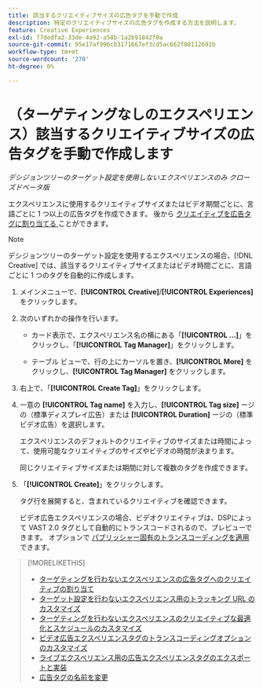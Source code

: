 ```yaml
---
title: 該当するクリエイティブサイズの広告タグを手動で作成
description: 特定のクリエイティブサイズの広告タグを作成する方法を説明します。
feature: Creative Experiences
exl-id: 77dedfa2-33de-4a92-a58b-1a2b91842f0a
source-git-commit: 95e17af996cb3171667ef3cd5ac662f08112691b
workflow-type: tm+mt
source-wordcount: '270'
ht-degree: 0%

---
```


# （ターゲティングなしのエクスペリエンス）該当するクリエイティブサイズの広告タグを手動で作成します

*デシジョンツリーのターゲット設定を使用しないエクスペリエンスのみ*
*クローズドベータ版*

エクスペリエンスに使用するクリエイティブサイズまたはビデオ期間ごとに、言語ごとに 1 つ以上の広告タグを作成できます。 後から [ クリエイティブを広告タグに割り当てる ](experience-tag-assign-creatives.md) ことができます。

>[!NOTE]
>
>デシジョンツリーのターゲット設定を使用するエクスペリエンスの場合、[!DNL Creative] では、該当するクリエイティブサイズまたはビデオ時間ごとに、言語ごとに 1 つのタグを自動的に作成します。

1. メインメニューで、**[!UICONTROL Creative]**/**[!UICONTROL Experiences]** をクリックします。

1. 次のいずれかの操作を行います。

   * カード表示で、エクスペリエンス名の横にある「**[!UICONTROL ...]**」をクリックし、「**[!UICONTROL Tag Manager]**」をクリックします。

   * テーブル ビューで、行の上にカーソルを置き、**[!UICONTROL More]** をクリックし、**[!UICONTROL Tag Manager]** をクリックします。

1. 右上で、「**[!UICONTROL Create Tag]**」をクリックします。

1. 一意の **[!UICONTROL Tag name]** を入力し、**[!UICONTROL Tag size]** ージの（標準ディスプレイ広告）または **[!UICONTROL Duration]** ージの（標準ビデオ広告）を選択します。

   エクスペリエンスのデフォルトのクリエイティブのサイズまたは時間によって、使用可能なクリエイティブのサイズやビデオの時間が決まります。

   同じクリエイティブサイズまたは期間に対して複数のタグを作成できます。<!-- What are the implications? -->

1. 「**[!UICONTROL Create]**」をクリックします。

   タグ行を展開すると、含まれているクリエイティブを確認できます。

   ビデオ広告エクスペリエンスの場合、ビデオクリエイティブは、DSPによって VAST 2.0 タグとして自動的にトランスコードされるので、プレビューできます。 オプションで [ パブリッシャー固有のトランスコーディングを適用 ](experience-tag-video-transcoding.md) できます。

>[!MORELIKETHIS]
>
>* [ ターゲティングを行わないエクスペリエンスの広告タグへのクリエイティブの割り当て ](experience-tag-assign-creatives.md)
>* [ ターゲット設定を行わないエクスペリエンス用のトラッキング URL のカスタマイズ ](experience-tracking-urls-no-targeting.md)
>* [ ターゲティングを行わないエクスペリエンスのクリエイティブな最適化とスケジュールのカスタマイズ ](experience-optimization-scheduling-no-targeting.md)
>* [ ビデオ広告エクスペリエンスタグのトランスコーディングオプションのカスタマイズ ](experience-tag-video-transcoding.md)
>* [ ライブエクスペリエンス用の広告エクスペリエンスタグのエクスポートと実装 ](experience-tag-export.md)
>* [ 広告タグの名前を変更 ](experience-tag-rename.md)
